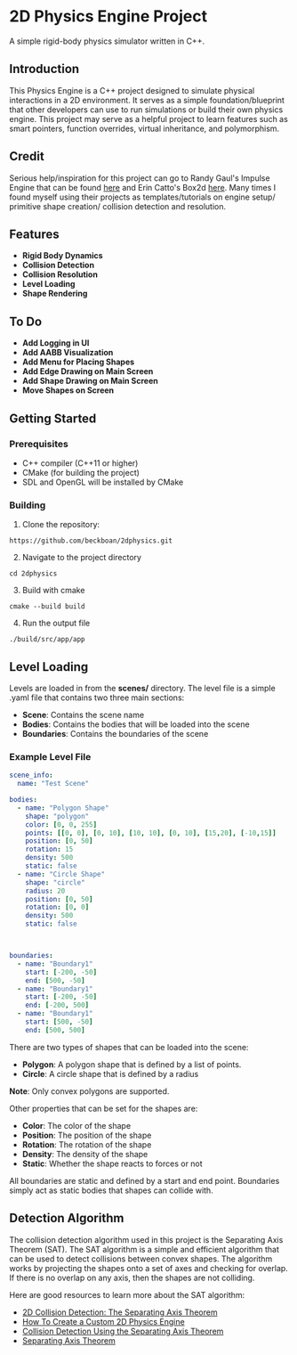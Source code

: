 # 2D Physics Engine Project

A simple rigid-body physics simulator written in C++.

## Introduction

This Physics Engine is a C++ project designed to simulate physical interactions in a 2D environment. It serves as a
simple foundation/blueprint that other developers can use to run simulations or build their own physics engine. This
project may serve as a helpful project to learn features such as smart pointers, function overrides, virtual
inheritance, and polymorphism.

## Credit

Serious help/inspiration for this project can go to Randy Gaul's Impulse Engine that can be found [here](https://github.com/RandyGaul/ImpulseEngine) and
Erin Catto's Box2d [here](https://github.com/erincatto/box2d). Many times I found myself using their projects as
templates/tutorials on engine setup/ primitive shape creation/ collision detection and resolution.

## Features

- **Rigid Body Dynamics**
- **Collision Detection**
- **Collision Resolution**
- **Level Loading**
- **Shape Rendering**

## To Do

- **Add Logging in UI**
- **Add AABB Visualization**
- **Add Menu for Placing Shapes**
- **Add Edge Drawing on Main Screen**
- **Add Shape Drawing on Main Screen**
- **Move Shapes on Screen**

## Getting Started

### Prerequisites

- C++ compiler (C++11 or higher)
- CMake (for building the project)
- SDL and OpenGL will be installed by CMake

### Building

1. Clone the repository:

```
https://github.com/beckboan/2dphysics.git
```

2. Navigate to the project directory

```
cd 2dphysics
```

3. Build with cmake

```
cmake --build build 
```

4. Run the output file

```
./build/src/app/app
```

## Level Loading
Levels are loaded in from the **scenes/** directory. The level file is a simple .yaml file that contains two three main sections:
- **Scene**: Contains the scene name
- **Bodies**: Contains the bodies that will be loaded into the scene
- **Boundaries**: Contains the boundaries of the scene

### Example Level File
```yaml
scene_info:
  name: "Test Scene"

bodies:
  - name: "Polygon Shape"
    shape: "polygon"
    color: [0, 0, 255]
    points: [[0, 0], [0, 10], [10, 10], [0, 10], [15,20], [-10,15]]
    position: [0, 50]
    rotation: 15
    density: 500
    static: false  
  - name: "Circle Shape"
    shape: "circle"
    radius: 20
    position: [0, 50]
    rotation: [0, 0]
    density: 500
    static: false



boundaries:
  - name: "Boundary1"
    start: [-200, -50]
    end: [500, -50]
  - name: "Boundary1"
    start: [-200, -50]
    end: [-200, 500]
  - name: "Boundary1"
    start: [500, -50]
    end: [500, 500]
```
There are two types of shapes that can be loaded into the scene:
- **Polygon**: A polygon shape that is defined by a list of points. 
- **Circle**: A circle shape that is defined by a radius

**Note**: Only convex polygons are supported.

Other properties that can be set for the shapes are:
- **Color**: The color of the shape
- **Position**: The position of the shape
- **Rotation**: The rotation of the shape
- **Density**: The density of the shape
- **Static**: Whether the shape reacts to forces or not

All boundaries are static and defined by a start and end point. Boundaries simply act as static bodies that shapes can collide with.

## Detection Algorithm
The collision detection algorithm used in this project is the Separating Axis Theorem (SAT). The SAT algorithm is a simple and efficient algorithm that can be used to detect collisions between convex shapes. The algorithm works by projecting the shapes onto a set of axes and checking for overlap. If there is no overlap on any axis, then the shapes are not colliding.

Here are good resources to learn more about the SAT algorithm:
- [2D Collision Detection: The Separating Axis Theorem](https://www.codeproject.com/Articles/15573/2D-Polygon-Collision-Detection)
- [How To Create a Custom 2D Physics Engine](https://code.tutsplus.com/how-to-create-a-custom-2d-physics-engine-the-basics-and-impulse-resolution--gamedev-6331t)
- [Collision Detection Using the Separating Axis Theorem](https://code.tutsplus.com/collision-detection-using-the-separating-axis-theorem--gamedev-169t)
- [Separating Axis Theorem](https://en.wikipedia.org/wiki/Hyperplane_sepaation_theorem)











